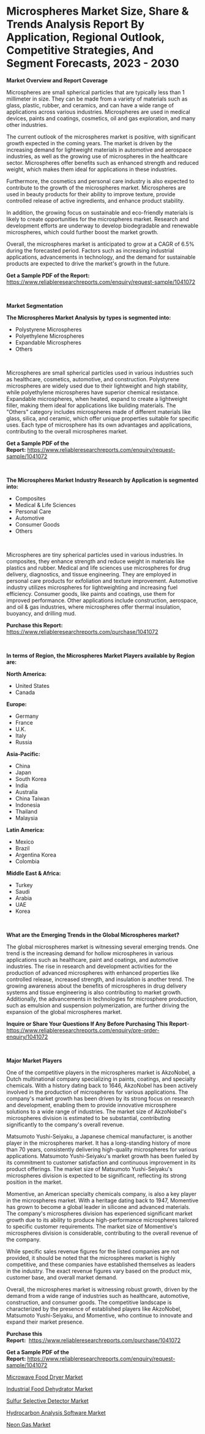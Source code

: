 <p><h1>Microspheres Market Size, Share & Trends Analysis Report By Application, Regional Outlook, Competitive Strategies, And Segment Forecasts, 2023 - 2030</h1></p><p><strong>Market Overview and Report Coverage</strong></p>
<p><p>Microspheres are small spherical particles that are typically less than 1 millimeter in size. They can be made from a variety of materials such as glass, plastic, rubber, and ceramics, and can have a wide range of applications across various industries. Microspheres are used in medical devices, paints and coatings, cosmetics, oil and gas exploration, and many other industries.</p><p>The current outlook of the microspheres market is positive, with significant growth expected in the coming years. The market is driven by the increasing demand for lightweight materials in automotive and aerospace industries, as well as the growing use of microspheres in the healthcare sector. Microspheres offer benefits such as enhanced strength and reduced weight, which makes them ideal for applications in these industries.</p><p>Furthermore, the cosmetics and personal care industry is also expected to contribute to the growth of the microspheres market. Microspheres are used in beauty products for their ability to improve texture, provide controlled release of active ingredients, and enhance product stability.</p><p>In addition, the growing focus on sustainable and eco-friendly materials is likely to create opportunities for the microspheres market. Research and development efforts are underway to develop biodegradable and renewable microspheres, which could further boost the market growth.</p><p>Overall, the microspheres market is anticipated to grow at a CAGR of 6.5% during the forecasted period. Factors such as increasing industrial applications, advancements in technology, and the demand for sustainable products are expected to drive the market's growth in the future.</p></p>
<p><strong>Get a Sample PDF of the Report:</strong> <a href="https://www.reliableresearchreports.com/enquiry/request-sample/1041072">https://www.reliableresearchreports.com/enquiry/request-sample/1041072</a></p>
<p>&nbsp;</p>
<p><strong>Market Segmentation</strong></p>
<p><strong>The Microspheres Market Analysis by types is segmented into:</strong></p>
<p><ul><li>Polystyrene Microspheres</li><li>Polyethylene Microspheres</li><li>Expandable Microspheres</li><li>Others</li></ul></p>
<p>&nbsp;</p>
<p><p>Microspheres are small spherical particles used in various industries such as healthcare, cosmetics, automotive, and construction. Polystyrene microspheres are widely used due to their lightweight and high stability, while polyethylene microspheres have superior chemical resistance. Expandable microspheres, when heated, expand to create a lightweight filler, making them ideal for applications like building materials. The "Others" category includes microspheres made of different materials like glass, silica, and ceramic, which offer unique properties suitable for specific uses. Each type of microsphere has its own advantages and applications, contributing to the overall microspheres market.</p></p>
<p><strong>Get a Sample PDF of the Report:</strong>&nbsp;<a href="https://www.reliableresearchreports.com/enquiry/request-sample/1041072">https://www.reliableresearchreports.com/enquiry/request-sample/1041072</a></p>
<p>&nbsp;</p>
<p><strong>The Microspheres Market Industry Research by Application is segmented into:</strong></p>
<p><ul><li>Composites</li><li>Medical & Life Sciences</li><li>Personal Care</li><li>Automotive</li><li>Consumer Goods</li><li>Others</li></ul></p>
<p>&nbsp;</p>
<p><p>Microspheres are tiny spherical particles used in various industries. In composites, they enhance strength and reduce weight in materials like plastics and rubber. Medical and life sciences use microspheres for drug delivery, diagnostics, and tissue engineering. They are employed in personal care products for exfoliation and texture improvement. Automotive industry utilizes microspheres for lightweighting and increasing fuel efficiency. Consumer goods, like paints and coatings, use them for improved performance. Other applications include construction, aerospace, and oil & gas industries, where microspheres offer thermal insulation, buoyancy, and drilling mud.</p></p>
<p><strong>Purchase this Report:</strong>&nbsp; <a href="https://www.reliableresearchreports.com/purchase/1041072">https://www.reliableresearchreports.com/purchase/1041072</a></p>
<p>&nbsp;</p>
<p><strong>In terms of Region, the Microspheres Market Players available by Region are:</strong></p>
<p>
    <p> <strong> North America: </strong>
        <ul>
            <li>United States</li>
            <li>Canada</li>
        </ul>
        </p> 
    <p> <strong> Europe: </strong>
        <ul>
            <li>Germany</li>
            <li>France</li>
            <li>U.K.</li>
            <li>Italy</li>
            <li>Russia</li>
        </ul>
        </p> 
    <p> <strong> Asia-Pacific: </strong>
        <ul>
            <li>China</li>
            <li>Japan</li>
            <li>South Korea</li>
            <li>India</li>
            <li>Australia</li>
            <li>China Taiwan</li>
            <li>Indonesia</li>
            <li>Thailand</li>
            <li>Malaysia</li>
        </ul>
        </p> 
    <p> <strong> Latin America: </strong>
        <ul>
            <li>Mexico</li>
            <li>Brazil</li>
            <li>Argentina Korea</li>
            <li>Colombia</li>
        </ul>
        </p> 
    <p> <strong> Middle East & Africa: </strong>
        <ul>
            <li>Turkey</li>
            <li>Saudi</li>
            <li>Arabia</li>
            <li>UAE</li>
            <li>Korea</li>
        </ul>
    </p>
    </p>
<p>&nbsp;</p>
<p><strong>What are the Emerging Trends in the Global Microspheres market?</strong></p>
<p><p>The global microspheres market is witnessing several emerging trends. One trend is the increasing demand for hollow microspheres in various applications such as healthcare, paint and coatings, and automotive industries. The rise in research and development activities for the production of advanced microspheres with enhanced properties like controlled release, increased strength, and insulation is another trend. The growing awareness about the benefits of microspheres in drug delivery systems and tissue engineering is also contributing to market growth. Additionally, the advancements in technologies for microsphere production, such as emulsion and suspension polymerization, are further driving the expansion of the global microspheres market.</p></p>
<p><strong>Inquire or Share Your Questions If Any Before Purchasing This Report</strong>- <a href="https://www.reliableresearchreports.com/enquiry/pre-order-enquiry/1041072">https://www.reliableresearchreports.com/enquiry/pre-order-enquiry/1041072</a></p>
<p>&nbsp;</p>
<p><strong>Major Market Players</strong></p>
<p><p>One of the competitive players in the microspheres market is AkzoNobel, a Dutch multinational company specializing in paints, coatings, and specialty chemicals. With a history dating back to 1646, AkzoNobel has been actively involved in the production of microspheres for various applications. The company's market growth has been driven by its strong focus on research and development, enabling them to provide innovative microsphere solutions to a wide range of industries. The market size of AkzoNobel's microspheres division is estimated to be substantial, contributing significantly to the company's overall revenue.</p><p>Matsumoto Yushi-Seiyaku, a Japanese chemical manufacturer, is another player in the microspheres market. It has a long-standing history of more than 70 years, consistently delivering high-quality microspheres for various applications. Matsumoto Yushi-Seiyaku's market growth has been fueled by its commitment to customer satisfaction and continuous improvement in its product offerings. The market size of Matsumoto Yushi-Seiyaku's microspheres division is expected to be significant, reflecting its strong position in the market.</p><p>Momentive, an American specialty chemicals company, is also a key player in the microspheres market. With a heritage dating back to 1947, Momentive has grown to become a global leader in silicone and advanced materials. The company's microspheres division has experienced significant market growth due to its ability to produce high-performance microspheres tailored to specific customer requirements. The market size of Momentive's microspheres division is considerable, contributing to the overall revenue of the company.</p><p>While specific sales revenue figures for the listed companies are not provided, it should be noted that the microspheres market is highly competitive, and these companies have established themselves as leaders in the industry. The exact revenue figures vary based on the product mix, customer base, and overall market demand.</p><p>Overall, the microspheres market is witnessing robust growth, driven by the demand from a wide range of industries such as healthcare, automotive, construction, and consumer goods. The competitive landscape is characterized by the presence of established players like AkzoNobel, Matsumoto Yushi-Seiyaku, and Momentive, who continue to innovate and expand their market presence.</p></p>
<p><strong>Purchase this Report:</strong>&nbsp;&nbsp;<a href="https://www.reliableresearchreports.com/purchase/1041072">https://www.reliableresearchreports.com/purchase/1041072</a></p>
<p></p>
<p><strong>Get a Sample PDF of the Report:</strong>&nbsp;<a href="https://www.reliableresearchreports.com/enquiry/request-sample/1041072">https://www.reliableresearchreports.com/enquiry/request-sample/1041072</a></p>
<p><p><a href="https://medium.com/@lisasanchez1968/microwave-food-dryer-market-size-cagr-trends-2024-2030-deab833c98b1">Microwave Food Dryer Market</a></p><p><a href="https://medium.com/@rachelyoung56/industrial-food-dehydrator-market-focuses-on-market-share-size-and-projected-forecast-till-2030-a8348fcc8b84">Industrial Food Dehydrator Market</a></p><p><a href="https://www.linkedin.com/pulse/sulfur-selective-detector-market-size-growth-forecast-from-3ha6e/">Sulfur Selective Detector Market</a></p><p><a href="https://www.linkedin.com/pulse/hydrocarbon-analysis-software-market-research-report-unlocks-kzvae/">Hydrocarbon Analysis Software Market</a></p><p><a href="https://github.com/aliciawhite5576/Market-Research-Report-List-1/blob/main/neon-gas-market.md">Neon Gas Market</a></p></p>
